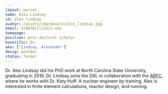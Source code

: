 ```yaml
---
layout: person
name: Alex Lindsay
id: alex_lindsay
avatar: /assets/img/people/alex_lindsay.jpg
email: al007@illinois.edu
homepage: 
position: post-doctoral scholar
honorific: Dr.
aka: ['Lindsay, Alexander']
desig: postdoc
status: former
---
```


Dr. Alex Lindsay did his PhD work at North Carolina State University,
graduating in 2016.  Dr. Lindsay joins the DXL in collaboration with
the <a href="http://arfc.github.io">ARFC</a>, where he works with Dr.
Katy Huff.  A nuclear engineer by training, Alex is interested in
finite element calculations, reactor design, and running.
